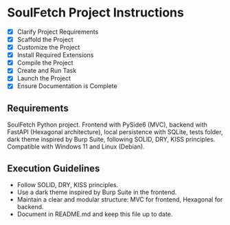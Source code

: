 # SoulFetch Project Instructions



- [x] Clarify Project Requirements
- [x] Scaffold the Project
- [x] Customize the Project
- [x] Install Required Extensions
- [x] Compile the Project
- [x] Create and Run Task
- [x] Launch the Project
- [x] Ensure Documentation is Complete

## Requirements


SoulFetch Python project. Frontend with PySide6 (MVC), backend with FastAPI (Hexagonal architecture), local persistence with SQLite, tests folder, dark theme inspired by Burp Suite, following SOLID, DRY, KISS principles. Compatible with Windows 11 and Linux (Debian).

## Execution Guidelines

- Follow SOLID, DRY, KISS principles.
- Use a dark theme inspired by Burp Suite in the frontend.
- Maintain a clear and modular structure: MVC for frontend, Hexagonal for backend.
- Document in README.md and keep this file up to date.
